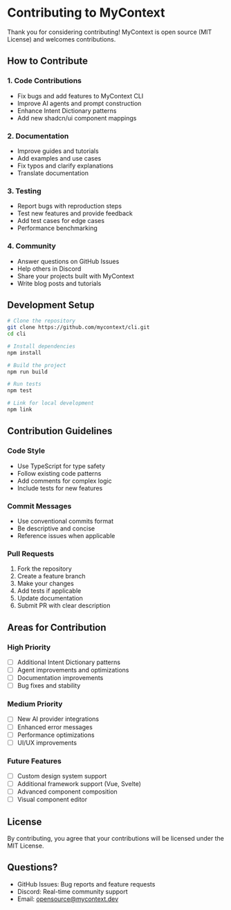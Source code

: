 # Contributing to MyContext

Thank you for considering contributing! MyContext is open source (MIT License) and welcomes contributions.

## How to Contribute

### 1. Code Contributions

- Fix bugs and add features to MyContext CLI
- Improve AI agents and prompt construction
- Enhance Intent Dictionary patterns
- Add new shadcn/ui component mappings

### 2. Documentation

- Improve guides and tutorials
- Add examples and use cases
- Fix typos and clarify explanations
- Translate documentation

### 3. Testing

- Report bugs with reproduction steps
- Test new features and provide feedback
- Add test cases for edge cases
- Performance benchmarking

### 4. Community

- Answer questions on GitHub Issues
- Help others in Discord
- Share your projects built with MyContext
- Write blog posts and tutorials

## Development Setup

```bash
# Clone the repository
git clone https://github.com/mycontext/cli.git
cd cli

# Install dependencies
npm install

# Build the project
npm run build

# Run tests
npm test

# Link for local development
npm link
```

## Contribution Guidelines

### Code Style

- Use TypeScript for type safety
- Follow existing code patterns
- Add comments for complex logic
- Include tests for new features

### Commit Messages

- Use conventional commits format
- Be descriptive and concise
- Reference issues when applicable

### Pull Requests

1. Fork the repository
2. Create a feature branch
3. Make your changes
4. Add tests if applicable
5. Update documentation
6. Submit PR with clear description

## Areas for Contribution

### High Priority

- [ ] Additional Intent Dictionary patterns
- [ ] Agent improvements and optimizations
- [ ] Documentation improvements
- [ ] Bug fixes and stability

### Medium Priority

- [ ] New AI provider integrations
- [ ] Enhanced error messages
- [ ] Performance optimizations
- [ ] UI/UX improvements

### Future Features

- [ ] Custom design system support
- [ ] Additional framework support (Vue, Svelte)
- [ ] Advanced component composition
- [ ] Visual component editor

## License

By contributing, you agree that your contributions will be licensed under the MIT License.

## Questions?

- GitHub Issues: Bug reports and feature requests
- Discord: Real-time community support
- Email: opensource@mycontext.dev
